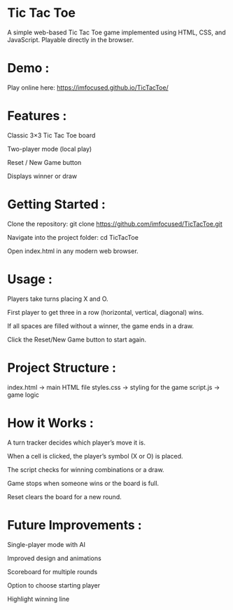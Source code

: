 # Tic Tac Toe

A simple web-based Tic Tac Toe game implemented using HTML, CSS, and JavaScript. Playable directly in the browser.



# Demo :


Play online here: https://imfocused.github.io/TicTacToe/



# Features :


Classic 3×3 Tic Tac Toe board

Two-player mode (local play)

Reset / New Game button

Displays winner or draw



# Getting Started :


Clone the repository:
git clone https://github.com/imfocused/TicTacToe.git

Navigate into the project folder:
cd TicTacToe

Open index.html in any modern web browser.



# Usage :


Players take turns placing X and O.

First player to get three in a row (horizontal, vertical, diagonal) wins.

If all spaces are filled without a winner, the game ends in a draw.

Click the Reset/New Game button to start again.



# Project Structure :


index.html → main HTML file
styles.css → styling for the game
script.js → game logic



# How it Works :


A turn tracker decides which player’s move it is.

When a cell is clicked, the player’s symbol (X or O) is placed.

The script checks for winning combinations or a draw.

Game stops when someone wins or the board is full.

Reset clears the board for a new round.



# Future Improvements :


Single-player mode with AI

Improved design and animations

Scoreboard for multiple rounds

Option to choose starting player

Highlight winning line
